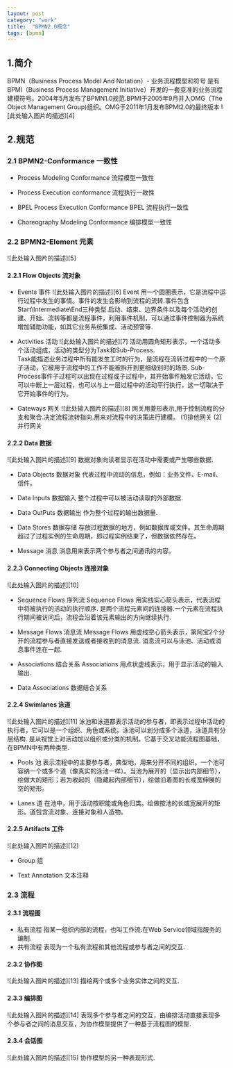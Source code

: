 ```yaml
---
layout: post
category: "work"
title:  "BPMN2.0概念"
tags: [bpmn]
---
```



## 1.简介

BPMN（Business Process Model And Notation）- 业务流程模型和符号 是有BPMI（Business Process Management Initiative）开发的一套变准的业务流程建模符号。2004年5月发布了BPMN1.0规范.BPMI于2005年9月并入OMG（The Object Management Group)组织。OMG于2011年1月发布BPMI2.0的最终版本
![此处输入图片的描述][4]


## 2.规范

### 2.1 BPMN2-Conformance 一致性

+ Process Modeling Conformance 流程模型一致性

+ Process Execution conformance 流程执行一致性

+ BPEL Process Execution Conformance BPEL 流程执行一致性

+ Choreography Modeling Conformance 编排模型一致性

### 2.2 BPMN2-Element 元素
![此处输入图片的描述][5]
#### 2.2.1 Flow Objects 流对象

+ Events 事件
![此处输入图片的描述][6]
Event 用一个圆圈表示，它是流程中运行过程中发生的事情。事件的发生会影响到流程的流转.事件包含Start\Intermediate\End三种类型.启动、结束、边界条件以及每个活动的创建、开始、流转等都是流程事件，利用事件机制，可以通过事件控制器为系统增加辅助功能，如其它业务系统集成、活动预警等.

+ Activities 活动
![此处输入图片的描述][7]
活动用圆角矩形表示，一个活动多个活动组成，活动的类型分为Task和Sub-Process.       
Task能描述业务过程中所有能发生工时的行为，是流程在流转过程中的一个原子活动，它被用于流程中的工作不能被拆开到更细级别时的场景.
Sub-Process事件子过程可以出现在过程或子过程中，其开始事件触发它活动，它可以中断上一层过程，也可以与上一层过程中的活动平行执行，这一切取决于它开始事件的行为。

+ Gateways 网关
![此处输入图片的描述][8]
网关用菱形表示,用于控制流程的分支和聚合.决定流程流转指向.用来对流程中的决策进行建模。
(1)排他网关
(2)并行网关


#### 2.2.2 Data 数据
![此处输入图片的描述][9]
数据对象向读者显示在活动中需要或产生哪些数据.

+ Data Objects 数据对象
代表过程中流动的信息，例如：业务文件、E-mail、信件。

+ Data Inputs 数据输入
整个过程中可以被活动读取的外部数据.

+ Data OutPuts 数据输出
作为整个过程的输出数据量.

+ Data Stores 数据存储
存放过程数据的地方，例如数据库或文件。其生命周期超过了过程实例的生命周期，即过程实例结束了，但数据依然存在。

+ Message 消息
消息用来表示两个参与者之间通讯的内容。

#### 2.2.3 Connecting Objects 连接对象
![此处输入图片的描述][10]

+ Sequence Flows 序列流
Sequence Flows 用实线实心箭头表示，代表流程中将被执行的活动的执行顺序.
是两个流程元素间的连接器.一个元素在流程执行期间被访问后，流程会沿着该元素输出的方向继续执行.

+ Message Flows 消息流
Message Flows 用虚线空心箭头表示，第阿宝2个分开的流程参与者直接发送或者接收到的消息流.
消息流可以与泳池、活动或消息事件连在一起.

+ Associations 结合关系
Associations 用点状虚线表示，用于显示活动的输入输出.

+ Data Associations 数据结合关系

#### 2.2.4 Swimlanes 泳道
![此处输入图片的描述][11]
泳池和泳道都表示活动的参与者，即表示过程中活动的执行者，它可以是一个组织、角色或系统。泳池可以划分成多个泳道，泳道具有分层结构.
是从视觉上对活动加以组织或分类的机制。它基于交叉功能流程图基础，在BPMN中有两种类型.

+ Pools 池
表示流程中的主要参与者，典型地，用来分开不同的组织。一个池可容纳一个或多个道（像真实的泳池一样）。当池为展开的（显示出内部细节），绘做大的矩形；若为收起的（隐藏起内部细节），绘做沿着图的长或宽伸展的空的矩形。

+ Lanes 道
在池中，用于活动按职能或角色归类。绘做按池的长或宽展开的矩形。道包含流对象、连接对象和人造物。

#### 2.2.5 Artifacts 工件
![此处输入图片的描述][12]

+ Group 组

+ Text Annotation 文本注释

### 2.3 流程

#### 2.3.1 流程图
+ 私有流程
指某一组织内部的流程，也叫工作流.在Web Service领域指服务的编制.
+ 共有流程
表现为一个私有流程和其他流程或参与者之间的交互.

#### 2.3.2 协作图
![此处输入图片的描述][13]
描绘两个或多个业务实体之间的交互.

#### 2.3.3 编排图
![此处输入图片的描述][14]
表现多个参与者之间的交互，由编排活动直接表现多个参与者之间的消息交互，为协作模型提供了一种基于流程图的模型.

#### 2.3.4 会话图
![此处输入图片的描述][15]
协作模型的另一种表现形式.
